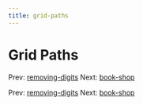 ```yaml
---
title: grid-paths
---
```




# Grid Paths

Prev: [removing-digits](removing-digits.md) Next:
[book-shop](book-shop.md)

Prev: [removing-digits](removing-digits.md) Next:
[book-shop](book-shop.md)
